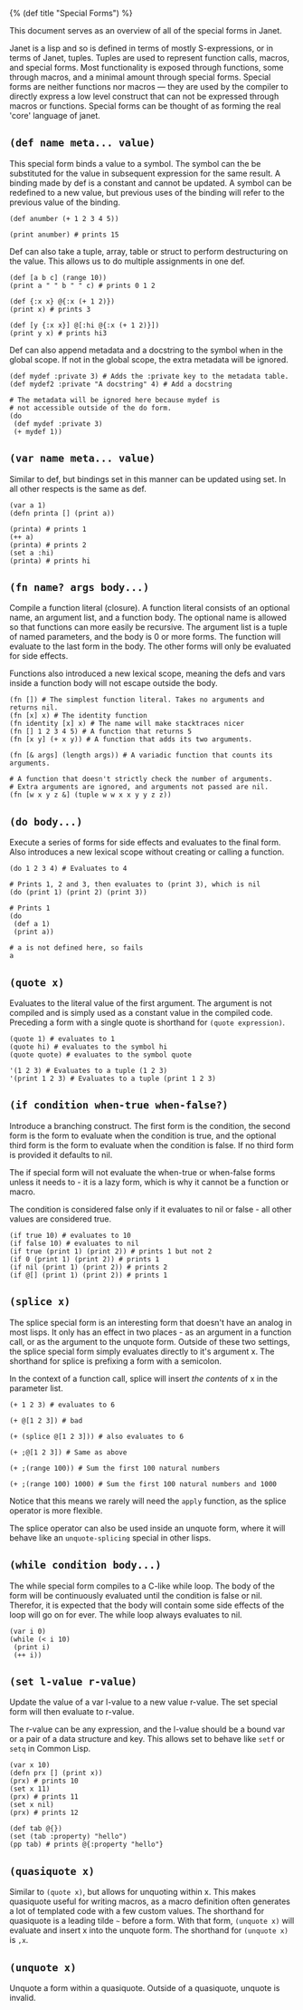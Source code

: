 {% (def title "Special Forms") %}

This document serves as an overview of all of the special forms in Janet.

Janet is a lisp and so is defined in terms of mostly S-expressions, or
in terms of Janet, tuples. Tuples are used to represent function calls, macros,
and special forms. Most functionality is exposed through functions, some
through macros, and a minimal amount through special forms. Special forms
are neither functions nor macros &mdash; they are used by the compiler to directly
express a low level construct that can not be expressed through macros or functions.
Special forms can be thought of as forming the real 'core' language of janet.

## `(def name meta... value)`

This special form binds a value to a symbol. The symbol can the be substituted
for the value in subsequent expression for the same result. A binding made by def
is a constant and cannot be updated. A symbol can be redefined to a new value, but previous
uses of the binding will refer to the previous value of the binding.

```janet
(def anumber (+ 1 2 3 4 5))

(print anumber) # prints 15
```

Def can also take a tuple, array, table or struct to perform destructuring
on the value. This allows us to do multiple assignments in one def.

```janet
(def [a b c] (range 10))
(print a " " b " " c) # prints 0 1 2

(def {:x x} @{:x (+ 1 2)})
(print x) # prints 3

(def [y {:x x}] @[:hi @{:x (+ 1 2)}])
(print y x) # prints hi3
```

Def can also append metadata and a docstring to the symbol when in the global scope.
If not in the global scope, the extra metadata will be ignored.

```janet
(def mydef :private 3) # Adds the :private key to the metadata table.
(def mydef2 :private "A docstring" 4) # Add a docstring

# The metadata will be ignored here because mydef is
# not accessible outside of the do form.
(do
 (def mydef :private 3)
 (+ mydef 1))
```

## `(var name meta... value)`

Similar to def, but bindings set in this manner can be updated using set. In all other respects is the
same as def.

```janet
(var a 1)
(defn printa [] (print a))

(printa) # prints 1
(++ a)
(printa) # prints 2
(set a :hi)
(printa) # prints hi
```

## `(fn name? args body...)`

Compile a function literal (closure). A function literal consists of an optional name, an
argument list, and a function body. The optional name is allowed so that functions can
more easily be recursive. The argument list is a tuple of named parameters, and the body
is 0 or more forms. The function will evaluate to the last form in the body. The other forms
will only be evaluated for side effects.

Functions also introduced a new lexical scope, meaning the defs and vars inside a function
body will not escape outside the body.

```janet
(fn []) # The simplest function literal. Takes no arguments and returns nil.
(fn [x] x) # The identity function
(fn identity [x] x) # The name will make stacktraces nicer
(fn [] 1 2 3 4 5) # A function that returns 5
(fn [x y] (+ x y)) # A function that adds its two arguments.

(fn [& args] (length args)) # A variadic function that counts its arguments.

# A function that doesn't strictly check the number of arguments.
# Extra arguments are ignored, and arguments not passed are nil.
(fn [w x y z &] (tuple w w x x y y z z))
```

## `(do body...)`

Execute a series of forms for side effects and evaluates to the final form. Also
introduces a new lexical scope without creating or calling a function.

```janet
(do 1 2 3 4) # Evaluates to 4

# Prints 1, 2 and 3, then evaluates to (print 3), which is nil
(do (print 1) (print 2) (print 3))

# Prints 1
(do
 (def a 1)
 (print a))

# a is not defined here, so fails
a
```

## `(quote x)`

Evaluates to the literal value of the first argument. The argument is not compiled
and is simply used as a constant value in the compiled code. Preceding a form with a
single quote is shorthand for `(quote expression)`.

```janet
(quote 1) # evaluates to 1
(quote hi) # evaluates to the symbol hi
(quote quote) # evaluates to the symbol quote

'(1 2 3) # Evaluates to a tuple (1 2 3)
'(print 1 2 3) # Evaluates to a tuple (print 1 2 3)
```

## `(if condition when-true when-false?)`

Introduce a branching construct. The first form is the condition, the second
form is the form to evaluate when the condition is true, and the optional
third form is the form to evaluate when the condition is false. If no third
form is provided it defaults to nil.

The if special form will not evaluate the when-true or when-false forms unless
it needs to - it is a lazy form, which is why it cannot be a function or macro.

The condition is considered false only if it evaluates to nil or false - all other values
are considered true.

```janet
(if true 10) # evaluates to 10
(if false 10) # evaluates to nil
(if true (print 1) (print 2)) # prints 1 but not 2
(if 0 (print 1) (print 2)) # prints 1
(if nil (print 1) (print 2)) # prints 2
(if @[] (print 1) (print 2)) # prints 1
```

## `(splice x)`

The splice special form is an interesting form that doesn't have an analog in most lisps.
It only has an effect in two places - as an argument in a function call, or as the argument
to the unquote form. Outside of these two settings, the splice special form simply evaluates
directly to it's argument x. The shorthand for splice is prefixing a form with a semicolon.

In the context of a function call, splice will insert *the contents* of x in the parameter list.

```janet
(+ 1 2 3) # evaluates to 6

(+ @[1 2 3]) # bad

(+ (splice @[1 2 3])) # also evaluates to 6

(+ ;@[1 2 3]) # Same as above

(+ ;(range 100)) # Sum the first 100 natural numbers

(+ ;(range 100) 1000) # Sum the first 100 natural numbers and 1000
```

Notice that this means we rarely will need the `apply` function, as the splice operator is more flexible.

The splice operator can also be used inside an unquote form, where it will behave like
an `unquote-splicing` special in other lisps.

## `(while condition body...)`

The while special form compiles to a C-like while loop. The body of the form will be continuously evaluated
until the condition is false or nil. Therefor, it is expected that the body will contain some side effects
of the loop will go on for ever. The while loop always evaluates to nil.

```janet
(var i 0)
(while (< i 10)
 (print i)
 (++ i))
```

## `(set l-value r-value)`

Update the value of a var l-value to a new value r-value. The set special form will then evaluate to r-value.

The r-value can be any expression, and the l-value should be a bound var or a pair of
a data structure and key. This allows set to behave like `setf` or `setq` in Common Lisp.

```janet
(var x 10)
(defn prx [] (print x))
(prx) # prints 10
(set x 11)
(prx) # prints 11
(set x nil)
(prx) # prints 12

(def tab @{})
(set (tab :property) "hello")
(pp tab) # prints @{:property "hello"}
```

## `(quasiquote x)`

Similar to `(quote x)`, but allows for unquoting within x. This makes quasiquote useful for
writing macros, as a macro definition often generates a lot of templated code with a
few custom values. The shorthand for quasiquote is a leading tilde `~` before a form. With
that form, `(unquote x)` will evaluate and insert x into the unquote form. The shorthand for
`(unquote x)` is `,x`.

## `(unquote x)`

Unquote a form within a quasiquote. Outside of a quasiquote, unquote is invalid.
